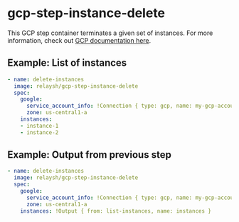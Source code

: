 # gcp-step-instance-delete

This GCP step container terminates a given set of instances. For more information, check out [GCP documentation here](https://cloud.google.com/compute/docs/reference/rest/v1/instances/delete).

## Example: List of instances

```yaml
- name: delete-instances
  image: relaysh/gcp-step-instance-delete	
  spec:
    google:
      service_account_info: !Connection { type: gcp, name: my-gcp-account }
      zone: us-central1-a
    instances: 
    - instance-1
    - instance-2
```

## Example: Output from previous step

```yaml
- name: delete-instances
  image: relaysh/gcp-step-instance-delete	
  spec:
    google:
      service_account_info: !Connection { type: gcp, name: my-gcp-account }
      zone: us-central1-a
    instances: !Output { from: list-instances, name: instances }
```